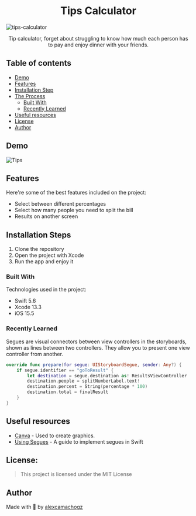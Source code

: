 <h1 align="center">Tips Calculator</h1>

![tips-calculator](https://socialify.git.ci/alexcamachogz/tips/image?language=1&name=1&owner=1&pattern=Plus&theme=Dark)

<p align="center">Tip calculator, forget about struggling to know how much each person has to pay and enjoy dinner with your friends.</p>

## Table of contents
- [Demo](#demo)
- [Features](#features)
- [Installation Step](#installation-steps)
- [The Process](#the-process)
  - [Built With](#built-with)
  - [Recently Learned](#recently-learned)
- [Useful resources](#useful-resources)
- [License](#license)
- [Author](#author)

## Demo

![Tips](https://media.giphy.com/media/ffMFr5fJl8VeNiGlTR/giphy.gif)

## Features

Here're some of the best features included on the project:

* Select between different percentages
* Select how many people you need to split the bill
* Results on another screen

## Installation Steps

1. Clone the repository
2. Open the project with Xcode
3. Run the app and enjoy it

### Built With
Technologies used in the project:

*   Swift 5.6
*   Xcode 13.3
*   iOS 15.5

### Recently Learned

Segues are visual connectors between view controllers in the storyboards, shown as lines between two controllers. They allow you to present one view controller from another.

```Swift
override func prepare(for segue: UIStoryboardSegue, sender: Any?) {
    if segue.identifier == "goToResult" {
        let destination = segue.destination as! ResultsViewController
        destination.people = splitNumberLabel.text!
        destination.percent = String(percentage * 100)
        destination.total = finalResult
    }
}
```

## Useful resources

* [Canva](https://www.canva.com) - Used to create graphics.
* [Using Segues](https://developer.apple.com/library/archive/featuredarticles/ViewControllerPGforiPhoneOS/UsingSegues.html) - A guide to implement segues in Swift

## License:

> This project is licensed under the MIT License


## Author

Made with 💜  by [alexcamachogz](https://twitter.com/alexcamachogz)
